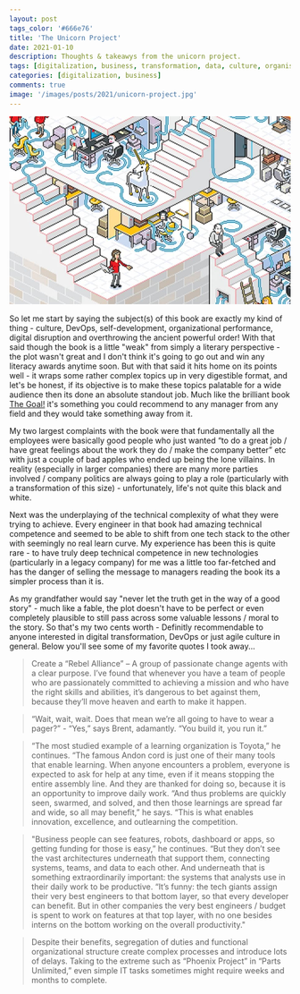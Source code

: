```yaml
---
layout: post
tags_color: '#666e76'
title: 'The Unicorn Project'
date: 2021-01-10
description: Thoughts & takeawys from the unicorn project.
tags: [digitalization, business, transformation, data, culture, organisation, driven, improvement, devops, unicorn, ]
categories: [digitalization, business]
comments: true
image: '/images/posts/2021/unicorn-project.jpg'
---
```

![](/images/posts/2021/unicorn-project.jpg)

So let me start by saying the subject(s) of this book are exactly my kind of thing - culture, DevOps, self-development, organizational performance, digital disruption and overthrowing the ancient powerful order! With that said though the book is a little "weak" from simply a literary perspective - the plot wasn't great and I don't think it's going to go out and win any literacy awards anytime soon. But with that said it hits home on its points well - it wraps some rather complex topics up in very digestible format, and let's be honest, if its objective is to make these topics palatable for a wide audience then its done an absolute standout job. Much like the brilliant book [The Goal!](https://www.amazon.com/Goal-Process-Ongoing-Improvement/dp/0884271951) it's something you could recommend to any manager from any field and they would take something away from it.

My two largest complaints with the book were that fundamentally all the employees were basically good people who just wanted “to do a great job / have great feelings about the work they do / make the company better” etc with just a couple of bad apples who ended up being the lone villains. In reality (especially in larger companies) there are many more parties involved / company politics are always going to play a role (particularly with a transformation of this size) - unfortunately, life's not quite this black and white.

Next was the underplaying of the technical complexity of what they were trying to achieve. Every engineer in that book had amazing technical competence and seemed to be able to shift from one tech stack to the other with seemingly no real learn curve. My experience has been this is quite rare - to have truly deep technical competence in new technologies (particularly in a legacy company) for me was a little too far-fetched and has the danger of selling the message to managers reading the book its a simpler process than it is.  

As my grandfather would say "never let the truth get in the way of a good story" - much like a fable, the plot doesn't have to be perfect or even completely plausible to still pass across some valuable lessons / moral to the story. So that's my two cents worth - Definitly recommendable to anyone interested in digital transformation, DevOps or just agile culture in general. Below you'll see some of my favorite quotes I took away...

> Create a “Rebel Alliance” – A group of passionate change agents with a clear purpose. I’ve found that whenever you have a team of people who are passionately committed to achieving a mission and who have the right skills and abilities, it’s dangerous to bet against them, because they’ll move heaven and earth to make it happen.

> “Wait, wait, wait. Does that mean we’re all going to have to wear a pager?” - “Yes,” says Brent, adamantly. “You build it, you run it.”

> “The most studied example of a learning organization is Toyota,” he continues. “The famous Andon cord is just one of their many tools that enable learning. When anyone encounters a problem, everyone is expected to ask for help at any time, even if it means stopping the entire assembly line. And they are thanked for doing so, because it is an opportunity to improve daily work.
> “And thus problems are quickly seen, swarmed, and solved, and then those learnings are spread far and wide, so all may benefit,” he says. “This is what enables innovation, excellence, and outlearning the competition.

> "Business people can see features, robots, dashboard or apps, so getting funding for those is easy,” he continues. “But they don’t see the vast architectures underneath that support them, connecting systems, teams, and data to each other. And underneath that is something extraordinarily important: the systems that analysts use in their daily work to be productive. “It’s funny: the tech giants assign their very best engineers to that bottom layer, so that every developer can benefit. But in other companies the very best engineers / budget is spent to work on features at that top layer, with no one besides interns on the bottom working on the overall productivity."

> Despite their benefits, segregation of duties and functional organizational structure create complex processes and introduce lots of delays. Taking to the extreme such as “Phoenix Project” in “Parts Unlimited,” even simple IT tasks sometimes might require weeks and months to complete.
